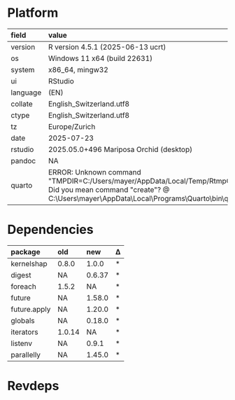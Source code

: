 # Platform

|field    |value                                                                                                                                                                                      |
|:--------|:------------------------------------------------------------------------------------------------------------------------------------------------------------------------------------------|
|version  |R version 4.5.1 (2025-06-13 ucrt)                                                                                                                                                          |
|os       |Windows 11 x64 (build 22631)                                                                                                                                                               |
|system   |x86_64, mingw32                                                                                                                                                                            |
|ui       |RStudio                                                                                                                                                                                    |
|language |(EN)                                                                                                                                                                                       |
|collate  |English_Switzerland.utf8                                                                                                                                                                   |
|ctype    |English_Switzerland.utf8                                                                                                                                                                   |
|tz       |Europe/Zurich                                                                                                                                                                              |
|date     |2025-07-23                                                                                                                                                                                 |
|rstudio  |2025.05.0+496 Mariposa Orchid (desktop)                                                                                                                                                    |
|pandoc   |NA                                                                                                                                                                                         |
|quarto   |ERROR: Unknown command "TMPDIR=C:/Users/mayer/AppData/Local/Temp/RtmpQX07M4/file57e03fb40a5". Did you mean command "create"? @ C:\Users\mayer\AppData\Local\Programs\Quarto\bin\quarto.exe |

# Dependencies

|package      |old    |new    |Δ  |
|:------------|:------|:------|:--|
|kernelshap   |0.8.0  |1.0.0  |*  |
|digest       |NA     |0.6.37 |*  |
|foreach      |1.5.2  |NA     |*  |
|future       |NA     |1.58.0 |*  |
|future.apply |NA     |1.20.0 |*  |
|globals      |NA     |0.18.0 |*  |
|iterators    |1.0.14 |NA     |*  |
|listenv      |NA     |0.9.1  |*  |
|parallelly   |NA     |1.45.0 |*  |

# Revdeps

